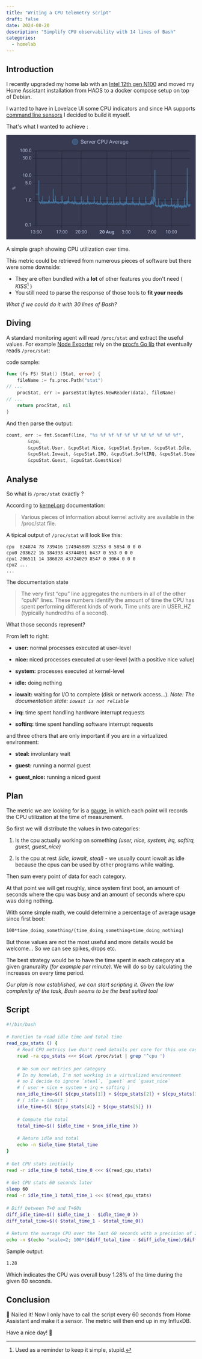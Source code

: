 ```yaml
---
title: "Writing a CPU telemetry script"
draft: false
date: 2024-08-20
description: "Simplify CPU observability with 14 lines of Bash"
categories:
  - homelab
---
```


## Introduction

I recently upgraded my home lab with an [Intel 12th gen N100](https://www.intel.com/content/www/us/en/products/sku/231803/intel-processor-n100-6m-cache-up-to-3-40-ghz/specifications.html) and moved my Home Assistant installation from HAOS to a docker compose setup on top of Debian.

I wanted to have in Lovelace UI some CPU indicators and since HA supports [command line sensors](https://www.home-assistant.io/integrations/command_line) I decided to build it myself.

That's what I wanted to achieve :

![cpu graph](graph.webp "A CPU utilization graph")

A simple graph showing CPU utilization over time.

This metric could be retrieved from numerous pieces of software but there were some downside:

- They are often bundled with a **lot** of other features you don't need ( _KISS_[^1] )
- You still need to parse the response of those tools to **fit your needs**

[^1]: Used as a reminder to keep it simple, stupid.

_What if we could do it with 30 lines of Bash?_

## Diving

A standard monitoring agent will read `/proc/stat` and extract the useful values. For example [Node Exporter](https://github.com/prometheus/node_exporter) rely on the [procfs Go lib](https://github.com/prometheus/procfs) that eventually reads `/proc/stat`:

code sample:

```go
func (fs FS) Stat() (Stat, error) {
	fileName := fs.proc.Path("stat")
// ...
	procStat, err := parseStat(bytes.NewReader(data), fileName)
// ...
	return procStat, nil
}
```

And then parse the output:

```go
count, err := fmt.Sscanf(line, "%s %f %f %f %f %f %f %f %f %f %f",
		&cpu,
		&cpuStat.User, &cpuStat.Nice, &cpuStat.System, &cpuStat.Idle,
		&cpuStat.Iowait, &cpuStat.IRQ, &cpuStat.SoftIRQ, &cpuStat.Steal,
		&cpuStat.Guest, &cpuStat.GuestNice)
```

## Analyse

So what is `/proc/stat` exactly ?

According to [kernel.org](https://docs.kernel.org/filesystems/proc.html#miscellaneous-kernel-statistics-in-proc-stat) documentation:

> Various pieces of information about kernel activity are available in the /proc/stat file.

A tipical output of `/proc/stat` will look like this:

```text
cpu  824874 78 739416 174945889 32253 0 5854 0 0 0
cpu0 203622 16 184393 43744091 6437 0 553 0 0 0
cpu1 206511 14 186828 43724029 8547 0 3064 0 0 0
cpu2 ...
...
```

The documentation state

> The very first “cpu” line aggregates the numbers in all of the other “cpuN” lines. These numbers identify the amount of time the CPU has spent performing different kinds of work. Time units are in USER_HZ (typically hundredths of a second).

What those seconds represent?

From left to right:

- **user:** normal processes executed at user-level

- **nice:** niced processes executed at user-level (with a positive nice value)

- **system:** processes executed at kernel-level

- **idle:** doing nothing

- **iowait:** waiting for I/O to complete (disk or network access...). _Note: The documentation state: `iowait is not reliable`_

- **irq:** time spent handling hardware interrupt requests

- **softirq:** time spent handling software interrupt requests

and three others that are only important if you are in a virtualized environment:

- **steal:** involuntary wait

- **guest:** running a normal guest

- **guest_nice:** running a niced guest

## Plan

The metric we are looking for is a [gauge](https://prometheus.io/docs/concepts/metric_types/#gauge), in which each point will records the CPU utilization at the time of measurement.

So first we will distribute the values in two categories:

1. Is the cpu actually working on something _(user, nice, system, irq, softirq, guest, guest_nice)_

2. Is the cpu at rest _(idle, iowait, steal)_ - we usually count iowait as idle because the cpus can be used by other programs while waiting.

Then sum every point of data for each category.

At that point we will get roughly, since system first boot, an amount of seconds where the cpu was busy and an amount of seconds where cpu was doing nothing.

With some simple math, we could determine a percentage of average usage since first boot:

```txt
100*time_doing_something/(time_doing_something+time_doing_nothing)
```

But those values are not the most useful and more details would be welcome... So we can see spikes, drops etc.

The best strategy would be to have the time spent in each category at a given granurality _(for example per minute)_. We will do so by calculating the increases on every time period.

_Our plan is now established, we can start scripting it. Given the low complexity of the task, Bash seems to be the best suited tool_

## Script

```bash
#!/bin/bash

# Function to read idle time and total time
read_cpu_stats () {
    # Read CPU metrics (we don't need details per core for this use case)
    read -ra cpu_stats <<< $(cat /proc/stat | grep '^cpu ')

    # We sum our metrics per category
    # In my homelab, I'm not working in a virtualized environment
    # so I decide to ignore `steal`, `guest` and `guest_nice`
    # ( user + nice + system + irq + softirq )
    non_idle_time=$(( ${cpu_stats[1]} + ${cpu_stats[2]} + ${cpu_stats[3]} + ${cpu_stats[6]} + ${cpu_stats[7]} ))
    # ( idle + iowait )
    idle_time=$(( ${cpu_stats[4]} + ${cpu_stats[5]} ))

    # Compute the total
    total_time=$(( $idle_time + $non_idle_time ))

    # Return idle and total
    echo -n $idle_time $total_time
}

# Get CPU stats initially
read -r idle_time_0 total_time_0 <<< $(read_cpu_stats)

# Get CPU stats 60 seconds later
sleep 60
read -r idle_time_1 total_time_1 <<< $(read_cpu_stats)

# Diff between T+0 and T+60s
diff_idle_time=$(( $idle_time_1 - $idle_time_0 ))
diff_total_time=$(( $total_time_1 - $total_time_0))

# Return the average CPU over the last 60 seconds with a precision of 2
echo -n $(echo "scale=2; 100*($diff_total_time - $diff_idle_time)/$diff_total_time" | bc)
```

Sample output:

```bash
1.28
```

Which indicates the CPU was overall busy 1.28% of the time during the given 60 seconds.

## Conclusion

🎉 Nailed it! Now I only have to call the script every 60 seconds from Home Assistant and make it a sensor. The metric will then end up in my InfluxDB.

Have a nice day! 👋
